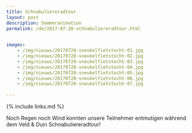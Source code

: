 ```yaml
---
title: Schnabuliereradtour
layout: post
description: Sommeranimation
permalink: /de/2017-07-20-schnabuliereradtour.html

    
images: 
    - /img/nieuws/20170720-sneukelfietstocht-01.jpg
    - /img/nieuws/20170720-sneukelfietstocht-02.jpg
    - /img/nieuws/20170720-sneukelfietstocht-03.jpg
    - /img/nieuws/20170720-sneukelfietstocht-04.jpg
    - /img/nieuws/20170720-sneukelfietstocht-05.jpg
    - /img/nieuws/20170720-sneukelfietstocht-06.jpg
    - /img/nieuws/20170720-sneukelfietstocht-07.jpg
    
---
```


{% include links.md %}

Noch Regen noch Wind konnten unsere Teilnehmer entmutigen während dem Veld & Duin Schnabuliereradtour!


